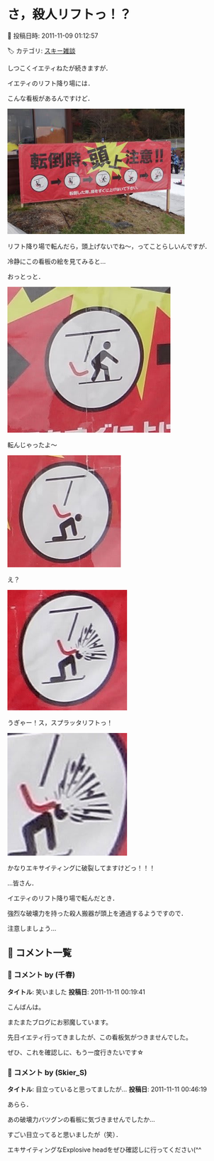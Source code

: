 # さ，殺人リフトっ！？

📅 投稿日時: 2011-11-09 01:12:57

🏷️ カテゴリ: [スキー雑談](c1f9d2cb7478308da16419928ea3945e9.md)

しつこくイエティねたが続きますが．





イエティのリフト降り場には．


こんな看板があるんですけど．




![3b74173b5b9f49ce45be273141597685.jpg](images/3b74173b5b9f49ce45be273141597685.jpg)




リフト降り場で転んだら，頭上げないでね～，ってことらしいんですが．





冷静にこの看板の絵を見てみると…


おっとっと．




![3b71f25551a1181701e9e8dde79e35ce.jpg](images/3b71f25551a1181701e9e8dde79e35ce.jpg)







転んじゃったよ～




![b84e2dd5e7b24d9ac0cfe85916afea53.jpg](images/b84e2dd5e7b24d9ac0cfe85916afea53.jpg)







え？




![48913d6cc93e123dff83ad7300739e33.jpg](images/48913d6cc93e123dff83ad7300739e33.jpg)




うぎゃー！ス，スプラッタリフトっ！




![00f1959b655c87583840ab55736f82d9.jpg](images/00f1959b655c87583840ab55736f82d9.jpg)




かなりエキサイティングに破裂してますけどっ！！！





…皆さん．


イエティのリフト降り場で転んだとき．


強烈な破壊力を持った殺人搬器が頭上を通過するようですので．


注意しましょう…

## 💬 コメント一覧

### 💬 コメント by (千春)
**タイトル**: 笑いました
**投稿日**: 2011-11-11 00:19:41

こんばんは。

またまたブログにお邪魔しています。



先日イエティ行ってきましたが、この看板気がつきませんでした。

ぜひ、これを確認しに、もう一度行きたいです☆

### 💬 コメント by (Skier_S)
**タイトル**: 目立っていると思ってましたが…
**投稿日**: 2011-11-11 00:46:19

あらら．

あの破壊力バツグンの看板に気づきませんでしたか…

すごい目立ってると思いましたが（笑）．



エキサイティングなExplosive headをぜひ確認しに行ってください(^^

